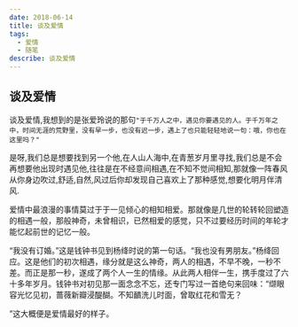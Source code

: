 ```yaml
---
date: 2018-06-14
title: 谈及爱情
tags:
  - 爱情
  - 随笔
describe: 谈及爱情
---
```


## 谈及爱情

谈及爱情,我想到的是张爱玲说的那句`"于千万人之中，遇见你要遇见的人。于千万年之中，时间无涯的荒野里，没有早一步，也没有迟一步，遇上了也只能轻轻地说一句：哦，你也在这里吗？"`

是呀,我们总是想要找到另一个他,在人山人海中,在青葱岁月里寻找,我们总是不会再想要他出现时遇见他,往往是在不经意间相遇,在不知不觉间相知,那就像一阵春风从你身边吹过,舒适,自然,风过后你却发现自己喜欢上了那种感觉,想要化明月伴清风.

爱情中最浪漫的事情莫过于于一见倾心的相知相爱。那就像是几世的轮转轮回塑造的相遇一般，那般神奇，未曾相识，已然相爱的感觉，只不过要经历时间的年轮才能忆起前世的记忆一般。

“我没有订婚。”这是钱钟书见到杨绛时说的第一句话。“我也没有男朋友。”杨绛回应。这是他们的初次相遇，缘分就是这么神奇，两人的相遇，不早不晚，一秒不差。而正是那一秒，遂成了两个人一生的情缘。从此两人相伴一生，携手度过了六十多年岁月。钱钟书对初见那一面念念不忘，还专门写过一首绝句来回味：“缬眼容光忆见初，蔷薇新瓣浸醍醐。不知靧洗儿时面，曾取红花和雪无？

”这大概便是爱情最好的样子。
